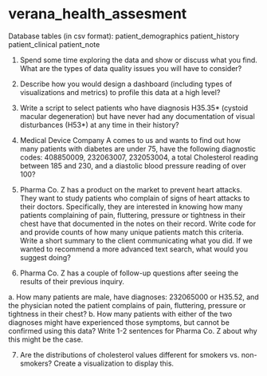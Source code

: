 # verana_health_assesment

Database tables (in csv format):
patient_demographics
patient_history
patient_clinical
patient_note


1. Spend some time exploring the data and show or discuss what you find. What are the
types of data quality issues you will have to consider?


2. Describe how you would design a dashboard (including types of visualizations and
metrics) to profile this data at a high level?


3. Write a script to select patients who have diagnosis H35.35* (cystoid macular
degeneration) but have never had any documentation of visual disturbances (H53*) at
any time in their history?


4. Medical Device Company A comes to us and wants to find out how many patients with
diabetes are under 75, have the following diagnostic codes: 408850009, 232063007,
232053004, a total Cholesterol reading between 185 and 230, and a diastolic blood
pressure reading of over 100?


5. Pharma Co. Z has a product on the market to prevent heart attacks. They want to study
patients who complain of signs of heart attacks to their doctors. Specifically, they are
interested in knowing how many patients complaining of pain, fluttering, pressure or
tightness in their chest have that documented in the notes on their record. Write code for
and provide counts of how many unique patients match this criteria. Write a short
summary to the client communicating what you did. If we wanted to recommend a more
advanced text search, what would you suggest doing?


6. Pharma Co. Z has a couple of follow-up questions after seeing the results of their
previous inquiry.

a. How many patients are male, have diagnoses: 232065000 or H35.52, and the
physician noted the patient complains of pain, fluttering, pressure or tightness in
their chest?
b. How many patients with either of the two diagnoses might have experienced
those symptoms, but cannot be confirmed using this data? Write 1-2 sentences
for Pharma Co. Z about why this might be the case.


7. Are the distributions of cholesterol values different for smokers vs. non-smokers? Create
a visualization to display this.

